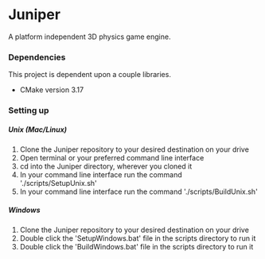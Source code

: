 # Juniper
A platform independent 3D physics game engine.

### Dependencies
This project is dependent upon a couple libraries.
* CMake version 3.17

### Setting up
##### Unix (Mac/Linux)
1. Clone the Juniper repository to your desired destination on your drive
1. Open terminal or your preferred command line interface
1. cd into the Juniper directory, wherever you cloned it
1. In your command line interface run the command './scripts/SetupUnix.sh'
1. In your command line interface run the command './scripts/BuildUnix.sh'
##### Windows
1. Clone the Juniper repository to your desired destination on your drive
1. Double click the 'SetupWindows.bat' file in the scripts directory to run it
1. Double click the 'BuildWindows.bat' file in the scripts directory to run it